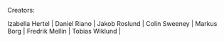 


Creators:

Izabella Hertel | 
Daniel Riano | 
Jakob Roslund | 
Colin Sweeney | 
Markus Borg | 
Fredrik Mellin | 
Tobias Wiklund | 

